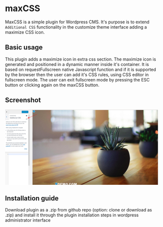 # maxCSS

MaxCSS is a simple plugin for Wordpress CMS. It's purpose is to extend `Additional CSS` functionality in the customize theme interface adding a maximize CSS icon.

## Basic usage

This plugin adds a maximize icon in extra css section. The maximize icon is generated and positioned in a dynamic manner inside it's container. It is based on requestFullscreen native Javascript function and if it is supported by the browser then the user can add it's CSS rules, using CSS editor in fullscreen mode. The user can exit fullscreen mode by pressing the ESC button or clicking again on the maxCSS button.

## Screenshot

![alt text](https://github.com/myapos/maxCSS/blob/master/maxCSS.png)

## Installation guide

Download plugin as a .zip from github repo (option: clone or download as .zip) and install it through the plugin installation steps in wordpress administrator interface
